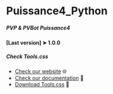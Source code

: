 # Puissance4_Python

##### PVP &amp; PVBot Puissance4

#### [Last version] ➤ 1.0.0 

##### Check Tools.css
+ [Check our website](https://shonned.github.io/tools-css/) 🌐
+ [Check our documentation](https://shonned.github.io/tools-css/doc.html) 📖
+ [Download Tools.css](https://shonned.github.io/tools-css/) 🦄


